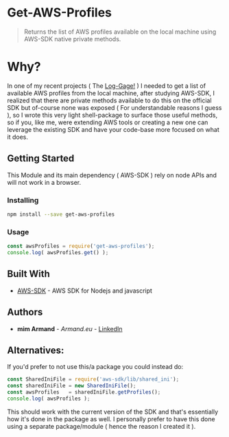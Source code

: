 # Get-AWS-Profiles

> Returns the list of AWS profiles available on the local machine using AWS-SDK native private methods.


# Why?

In one of my recent projects ( The [Log-Gage!](https://github.com/mim-Armand/log-gage) ) I needed to get a list of available AWS profiles from the local machine, after studying AWS-SDK, I realized that there are private methods available to do this on the official SDK but of-course none was exposed ( For understandable reasons I guess ), so I wrote this very light shell-package to surface those useful methods, so if you, like me, were extending AWS tools or creating a new one can leverage the existing SDK and have your code-base more focused on what it does.

## Getting Started

This Module and its main dependency ( AWS-SDK ) rely on node APIs and will not work in a browser.

### Installing

```bash
npm install --save get-aws-profiles
```

### Usage

```javascript
const awsProfiles = require('get-aws-profiles');
console.log( awsProfiles.get() );
```

## Built With

* [AWS-SDK](https://aws.amazon.com/sdk-for-node-js/) - AWS SDK for Nodejs and javascript


## Authors

* **mim Armand** - *Armand.eu* - [LinkedIn](https://www.linkedin.com/in/3dots/)


## Alternatives:

If you'd prefer to not use this/a package you could instead do:
```javascript
const SharedIniFile = require('aws-sdk/lib/shared_ini');
const sharedIniFile = new SharedIniFile();
const awsProfiles   = sharedIniFile.getProfiles();
console.log( awsProfiles );

```
This should work with the current version of the SDK and that's essentially how it's done in the package as well.
I personally prefer to have this done using a separate package/module ( hence the reason I created it ).
